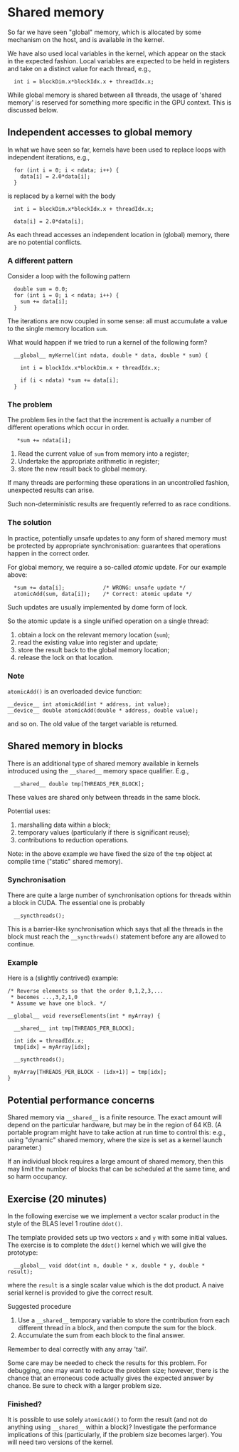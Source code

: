 # Shared memory

So far we have seen "global" memory, which is allocated by some
mechanism on the host, and is available in the kernel.

We have also used local variables in the kernel, which appear
on the stack in the expected fashion. Local variables are expected
to be held in registers and
take on a distinct value for each thread, e.g.,
```
  int i = blockDim.x*blockIdx.x + threadIdx.x;
```

While global memory is shared between all threads, the usage of
'shared memory' is reserved for something more specific in the
GPU context. This is discussed below.


## Independent accesses to global memory

In what we have seen so far, kernels have been used to replace
loops with independent iterations, e.g.,
```
  for (int i = 0; i < ndata; i++) {
    data[i] = 2.0*data[i];
  }
```
is replaced by a kernel with the body
```
  int i = blockDim.x*blockIdx.x + threadIdx.x;

  data[i] = 2.0*data[i];
```
As each thread accesses an independent location in (global)
memory, there are no potential conflicts.

### A different pattern

Consider a loop with the following pattern
```
  double sum = 0.0;
  for (int i = 0; i < ndata; i++) {
    sum += data[i];
  }
```
The iterations are now coupled in some sense: all must accumulate
a value to the single memory location `sum`.

What would happen if we tried to run a kernel of the following
form?
```
  __global__ myKernel(int ndata, double * data, double * sum) {

    int i = blockIdx.x*blockDim.x + threadIdx.x;

    if (i < ndata) *sum += data[i];
  }
```

### The problem

The problem lies in the fact that the increment is actually a
number of different operations which occur in order.
```
   *sum += ndata[i];
```
1. Read the current value of `sum` from memory into a register;
2. Undertake the appropriate arithmetic in register;
3. store the new result back to global memory.

If many threads are performing these operations in an uncontrolled
fashion, unexpected results can arise.

Such non-deterministic results are frequently referred to as race
conditions.

### The solution

In practice, potentially unsafe updates to any form of shared memory
must be protected by appropriate synchronisation: guarantees that
operations happen in the correct order.

For global memory, we require a so-called *atomic* update. For our
example above:
```
  *sum += data[i];            /* WRONG: unsafe update */
  atomicAdd(sum, data[i]);    /* Correct: atomic update */
```
Such updates are usually implemented by dome form of lock.

So the atomic update is a single unified operation on a single thread:
1. obtain a lock on the relevant memory location (`sum`);
2. read the existing value into register and update;
3. store the result back to the global memory location;
4. release the lock on that location.

### Note

`atomicAdd()` is an overloaded device function:
```
__device__ int atomicAdd(int * address, int value);
__device__ double atomicAdd(double * address, double value);
```
and so on. The old value of the target variable is returned.


## Shared memory in blocks

There is an additional type of shared memory available in kernels
introduced using the `__shared__` memory space qualifier. E.g.,
```
  __shared__ double tmp[THREADS_PER_BLOCK];
```
These values are shared only between threads in the same block.

Potential uses:
1. marshalling data within a block;
2. temporary values (particularly if there is significant reuse);
3. contributions to reduction operations.

Note: in the above example we have fixed the size of the `tmp`
object at compile time ("static" shared memory).

### Synchronisation

There are quite a large number of synchronisation options for
threads within a block in CUDA. The essential one is probably
```
  __syncthreads();
```
This is a barrier-like synchronisation which says that all
the threads in the block must reach the `__syncthreads()`
statement before any are allowed to continue.


### Example
Here is a (slightly contrived) example:
```
/* Reverse elements so that the order 0,1,2,3,...
 * becomes ...,3,2,1,0
 * Assume we have one block. */

__global__ void reverseElements(int * myArray) {

  __shared__ int tmp[THREADS_PER_BLOCK];

  int idx = threadIdx.x;
  tmp[idx] = myArray[idx];

  __syncthreads();

  myArray[THREADS_PER_BLOCK - (idx+1)] = tmp[idx];
}
```

## Potential performance concerns

Shared memory via `__shared__` is a finite resource. The exact amount
will depend on the particular hardware, but may be in the region of
64 KB. (A portable program might have to take action at run time to
control this: e.g., using "dynamic" shared memory, where the size is
set as a kernel launch parameter.)

If an individual block requires a large amount of shared memory, then
this may limit the number of blocks that can be scheduled at the same
time, and so harm occupancy.


## Exercise (20 minutes)

In the following exercise we we implement a vector scalar product
in the style of the BLAS level 1 routine `ddot()`.

The template provided sets up two vectors `x` and `y` with some
initial values. The exercise is to complete the `ddot()` kernel
which we will give the prototype:
```
  __global__ void ddot(int n, double * x, double * y, double * result);
```
where the `result` is a single scalar value which is the dot
product. A naive serial kernel is provided to give the correct
result.

Suggested procedure
1. Use a `__shared__` temporary variable to store the contribution from
each different thread in a block, and then compute the sum for the block.
2. Accumulate the sum from each block to the final answer.

Remember to deal correctly with any array 'tail'.

Some care may be needed to check the results for this problem. For
debugging, one may want to reduce the problem size; however, there
is the chance that an erroneous code actually gives the expected
answer by chance. Be sure to check with a larger problem size.

### Finished?

It is possible to use solely `atomicAdd()` to form the result (and not
do anything using `__shared__` within a block)? Investigate the performance
implications of this (particularly, if the problem size becomes larger).
You will need two versions of the kernel.
